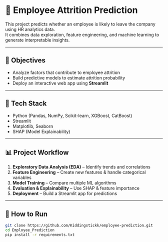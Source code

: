 # 🧠 Employee Attrition Prediction

This project predicts whether an employee is likely to leave the company using HR analytics data.  
It combines data exploration, feature engineering, and machine learning to generate interpretable insights.

---

## 🚀 Objectives
- Analyze factors that contribute to employee attrition  
- Build predictive models to estimate attrition probability  
- Deploy an interactive web app using **Streamlit**

---

## 🧰 Tech Stack
- Python (Pandas, NumPy, Scikit-learn, XGBoost, CatBoost)
- Streamlit
- Matplotlib, Seaborn
- SHAP (Model Explainability)

---

## 📊 Project Workflow
1. **Exploratory Data Analysis (EDA)** – Identify trends and correlations  
2. **Feature Engineering** – Create new features & handle categorical variables  
3. **Model Training** – Compare multiple ML algorithms  
4. **Evaluation & Explainability** – Use SHAP & feature importance  
5. **Deployment** – Build a Streamlit app for predictions  

---

## 🧪 How to Run
```bash
git clone https://github.com/Kiddingstickk/employee-prediction.git
cd Employee_Prediction
pip install -r requirements.txt

